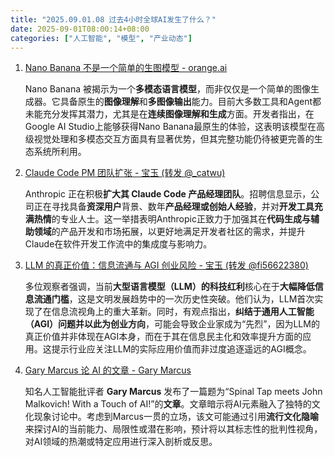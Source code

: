 ```yaml
---
title: "2025.09.01.08 过去4小时全球AI发生了什么？"
date: 2025-09-01T08:00:14+08:00
categories: ["人工智能", "模型", "产业动态"]
---
```


1.  [Nano Banana 不是一个简单的生图模型 - orange.ai](https://x.com/oran_ge/status/1962286249210998812)

    Nano Banana 被揭示为一个**多模态语言模型**，而非仅仅是一个简单的图像生成器。它具备原生的**图像理解**和**多图像输出**能力。目前大多数工具和Agent都未能充分发挥其潜力，尤其是在**连续图像理解和生成**方面。开发者指出，在Google AI Studio上能够获得Nano Banana最原生的体验，这表明该模型在高级视觉处理和多模态交互方面具有显著优势，但其完整功能仍待被更完善的生态系统所利用。

2.  [Claude Code PM 团队扩张 - 宝玉 (转发 @_catwu)](https://x.com/dotey/status/1962283212564054030)

    Anthropic 正在积极**扩大其 Claude Code 产品经理团队**。招聘信息显示，公司正在寻找具备**资深用户**背景、数年**产品经理或创始人经验**，并对**开发工具充满热情**的专业人士。这一举措表明Anthropic正致力于加强其在**代码生成与辅助领域**的产品开发和市场拓展，以更好地满足开发者社区的需求，并提升Claude在软件开发工作流中的集成度与影响力。

3.  [LLM 的真正价值：信息流通与 AGI 创业风险 - 宝玉 (转发 @fi56622380)](https://x.com/dotey/status/1962253562580242864)

    多位观察者强调，当前**大型语言模型（LLM）的科技红利**核心在于**大幅降低信息流通门槛**，这是文明发展趋势中的一次历史性突破。他们认为，LLM首次实现了在信息流视角上的重大革新。同时，有观点指出，**纠结于通用人工智能（AGI）问题并以此为创业方向**，可能会导致企业家成为“先烈”，因为LLM的真正价值并非体现在AGI本身，而在于其在信息民主化和效率提升方面的应用。这提示行业应关注LLM的实际应用价值而非过度追逐遥远的AGI概念。

4.  [Gary Marcus 论 AI 的文章 - Gary Marcus](https://x.com/GaryMarcus/status/1962253349082009850)

    知名人工智能批评者 **Gary Marcus** 发布了一篇题为“Spinal Tap meets John Malkovich! With a Touch of AI!”的**文章**。文章暗示将AI元素融入了独特的文化现象讨论中。考虑到Marcus一贯的立场，该文可能通过引用**流行文化隐喻**来探讨AI的当前能力、局限性或潜在影响，预计将以其标志性的批判性视角，对AI领域的热潮或特定应用进行深入剖析或反思。